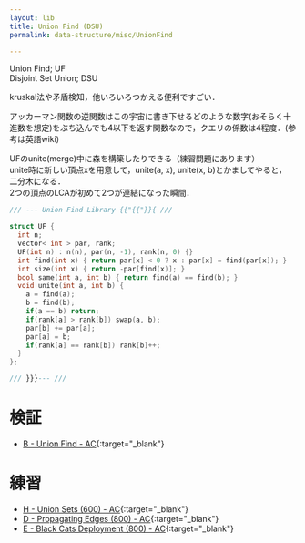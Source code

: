 ```yaml
---
layout: lib
title: Union Find (DSU)
permalink: data-structure/misc/UnionFind

---
```



Union Find; UF  
Disjoint Set Union; DSU

kruskal法や矛盾検知，他いろいろつかえる便利ですごい．

アッカーマン関数の逆関数はこの宇宙に書き下せるどのような数字(おそらく十進数を想定)をぶち込んでも4以下を返す関数なので，クエリの係数は4程度．(参考は英語wiki)

UFのunite(merge)中に森を構築したりできる（練習問題にあります）  
unite時に新しい頂点xを用意して，unite(a, x), unite(x, b)とかましてやると，  
二分木になる．  
2つの頂点のLCAが初めて2つが連結になった瞬間．


```cpp
/// --- Union Find Library {{"{{"}}{ ///

struct UF {
  int n;
  vector< int > par, rank;
  UF(int n) : n(n), par(n, -1), rank(n, 0) {}
  int find(int x) { return par[x] < 0 ? x : par[x] = find(par[x]); }
  int size(int x) { return -par[find(x)]; }
  bool same(int a, int b) { return find(a) == find(b); }
  void unite(int a, int b) {
    a = find(a);
    b = find(b);
    if(a == b) return;
    if(rank[a] > rank[b]) swap(a, b);
    par[b] += par[a];
    par[a] = b;
    if(rank[a] == rank[b]) rank[b]++;
  }
};

/// }}}--- ///
```


# 検証

* [B - Union Find - AC](https://beta.atcoder.jp/contests/atc001/submissions/2147616){:target="_blank"}<!--_-->

# 練習

* [H - Union Sets (600) - AC](https://beta.atcoder.jp/contests/code-thanks-festival-2017-open/tasks/code_thanks_festival_2017_h){:target="_blank"}<!--_-->
* [D - Propagating Edges (800) - AC](https://beta.atcoder.jp/contests/soundhound2018-summer-final-open/tasks/soundhound2018_summer_final_d){:target="_blank"}<!--_-->
* [E - Black Cats Deployment (800) - AC](https://beta.atcoder.jp/contests/cf17-tournament-round3-open/tasks/asaporo2_e){:target="_blank"}<!--_-->

